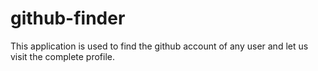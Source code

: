 # github-finder
This application is used to find the github account of any user and let us visit the complete profile.
